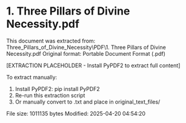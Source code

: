 # 1. Three Pillars of Divine Necessity.pdf

This document was extracted from: Three_Pillars_of_Divine_Necessity\PDF\1. Three Pillars of Divine Necessity.pdf
Original format: Portable Document Format (.pdf)

[EXTRACTION PLACEHOLDER - Install PyPDF2 to extract full content]

To extract manually:
1. Install PyPDF2: pip install PyPDF2
2. Re-run this extraction script  
3. Or manually convert to .txt and place in original_text_files/

File size: 1011135 bytes
Modified: 2025-04-20 04:54:20
